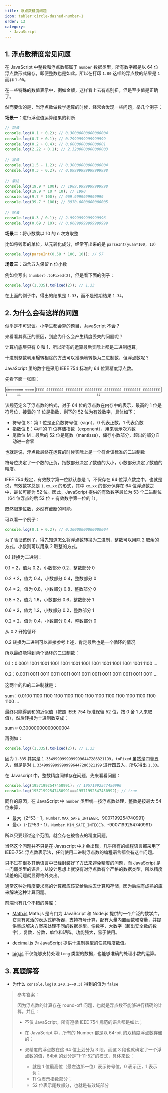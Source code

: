 ```yaml
---
title: 浮点数精度问题
icon: tabler:circle-dashed-number-1
order: 13
category:
  - JavaScript
---
```


## 1. 浮点数精度常见问题

在 JavaScript 中整数和浮点数都属于 `number` 数据类型，所有数字都是以 64 位浮点数形式储存，即便整数也是如此。所以在打印 `1.00` 这样的浮点数的结果是 `1` 而非 `1.00`。

在一些特殊的数值表示中，例如金额，这样看上去有点别扭，但是至少值是正确了。

然而要命的是，当浮点数做数学运算的时候，经常会发现一些问题，举几个例子：

**场景一**：进行浮点值运算结果的判断

```JavaScript
// 加法 
console.log(0.1 + 0.2); // 0.30000000000000004
console.log(0.7 + 0.1); // 0.7999999999999999
console.log(0.2 + 0.4); // 0.6000000000000001
console.log(2.22 + 0.1); // 2.3200000000000003
 
// 减法
console.log(1.5 - 1.2); // 0.30000000000000004
console.log(0.3 - 0.2); // 0.09999999999999998
 
// 乘法 
console.log(19.9 * 100); // 1989.9999999999998
console.log(19.9 * 10 * 10); // 1990
console.log(9.7 * 100); // 969.9999999999999
console.log(39.7 * 100); // 3970.0000000000005
 
// 除法 
console.log(0.3 / 0.1); // 2.9999999999999996
console.log(0.69 / 10); // 0.06899999999999999
```

**场景二**：将小数乘以 10 的 n 次方取整

比如将钱币的单位，从元转化成分，经常写出来的是 `parseInt(yuan*100, 10)`

```JavaScript
console.log(parseInt(0.58 * 100, 10)); // 57
```

**场景三**：四舍五入保留 n 位小数

例如会写出 `(number).toFixed(2)`，但是看下面的例子：

```JavaScript
console.log((1.335).toFixed(2)); // 1.33
```

在上面的例子中，得出的结果是 `1.33`，而不是预期结果 `1.34`。

## 2. 为什么会有这样的问题

似乎是不可思议。小学生都会算的题目，JavaScript 不会？

来看看其真正的原因，到底为什么会产生精度丢失的问题呢？

计算机底层只有 0 和 1，所以所有的运算最后实际上都是二进制运算。

十进制整数利用辗转相除的方法可以准确地转换为二进制数，但浮点数呢？

JavaScript 里的数字是采用 IEEE 754 标准的 64 位双精度浮点数。

先看下面一张图：

![](../../../../../src/.vuepress/public/assets/images/web/language/javaScript/floatingPrecisionProblem/pic_1.png)

该规范定义了浮点数的格式，对于 64 位的浮点数在内存中的表示，最高的 1 位是符号位，接着的 11 位是指数，剩下的 52 位为有效数字，具体如下：

- 符号位 S：第 1 位是正负数符号位（sign），0 代表正数，1 代表负数
- 指数位 E：中间的 11 位存储指数（exponent），用来表示次方数
- 尾数位 M：最后的 52 位是尾数（mantissa），储存小数部分，超出的部分自动进一舍零

也就是说，浮点数最终在运算的时候实际上是一个符合该标准的二进制数

符号位决定了一个数的正负，指数部分决定了数值的大小，小数部分决定了数值的精度。

IEEE 754 规定，有效数字第一位默认总是 1，不保存在 64 位浮点数之中。也就是说，有效数字总是 `1.xx…xx` 的形式，其中 `xx…xx` 的部分保存在 64 位浮点数之中，最长可能为 52 位。因此，JavaScript 提供的有效数字最长为 53 个二进制位（64 位浮点的后 52 位 + 有效数字第一位的 1）。

既然限定位数，必然有截断的可能。

可以看一个例子：

```JavaScript
console.log(0.1 + 0.2); // 0.30000000000000004
```

为了验证该例子，得先知道怎么将浮点数转换为二进制，整数可以用除 2 取余的方式，小数则可以用乘 2 取整的方式。

0.1 转换为二进制：

0.1 * 2，值为 0.2，小数部分 0.2，整数部分 0

0.2 * 2，值为 0.4，小数部分 0.4，整数部分 0

0.4 * 2，值为 0.8，小数部分 0.8，整数部分 0

0.8 * 2，值为 1.6，小数部分 0.6，整数部分 1

0.6 * 2，值为 1.2，小数部分 0.2，整数部分 1

0.2 * 2，值为 0.4，小数部分 0.4，整数部分 0

从 0.2 开始循环

0.2 转换为二进制可以直接参考上述，肯定最后也是一个循环的情况

所以最终能得到两个循环的二进制数：

0.1：0.0001 1001 1001 1001 1001 1001 1001 1001 1001 1001 1001 1001 1100 ...

0.2：0.0011 0011 0011 0011 0011 0011 0011 0011 0011 0011 0011 0011 0011 ...

这两个的和的二进制就是：

sum：0.0100 1100 1100 1100 1100 1100 1100 1100 1100 1100 1100 1100 1100 1100 ...

最终只能得到和的近似值（按照 IEEE 754 标准保留 52 位，按 0 舍 1 入来取值），然后转换为十进制数变成：

sum ≈ 0.30000000000000004

再例如：

```JavaScript
console.log((1.335).toFixed(2)); // 1.33
```

因为 `1.335` 其实是 `1.33499999999999996447286321199`，`toFixed` 虽然是四舍五入，但是是对 `1.33499999999999996447286321199` 进行四五入，所以得出 `1.33`。

在 Javascript 中，整数精度同样存在问题，先来看看问题：

```JavaScript
console.log(19571992547450991); // 19571992547450990
console.log(19571992547450991===19571992547450992); // true
```

同样的原因，在 JavaScript 中 `number` 类型统一按浮点数处理，整数是按最大 54 位来算，

- 最大（2^53 - 1，`Number.MAX_SAFE_INTEGER`、9007199254740991）
- 最小（-(2^53 - 1)，`Number.MIN_SAFE_INTEGER`、-9007199254740991）

所以只要超过这个范围，就会存在被舍去的精度问题。

当然这个问题并不只是在 Javascript 中才会出现，几乎所有的编程语言都采用了 IEEE-754 浮点数表示法，任何使用二进制浮点数的编程语言都会有这个问题。

只不过在很多其他语言中已经封装好了方法来避免精度的问题，而 JavaScript 是一门弱类型的语言，从设计思想上就没有对浮点数有个严格的数据类型，所以精度误差的问题就显得格外突出。

通常这种对精度要求高的计算都应该交给后端去计算和存储，因为后端有成熟的库来解决这种计算问题。

前端也有几个不错的类库：

-  [Math.js](https://mathjs.org/docs/getting_started.html)
    Math.js 是专门为 JavaScript 和 Node.js 提供的一个广泛的数学库。它具有灵活的表达式解析器，支持符号计算，配有大量内置函数和常量，并提供集成解决方案来处理不同的数据类型。像数字，大数字（超出安全数的数字），复数，分数，单位和矩阵。功能强大，易于使用。

 -  [decimal.js](https://mikemcl.github.io/decimal.js/)
    为 JavaScript 提供十进制类型的任意精度数值。

- [big.js](https://mikemcl.github.io/big.js/)
  不仅能够支持处理 `Long` 类型的数据，也能够准确的处理小数的运算。

## 3. 真题解答

- 为什么 `console.log(0.2+0.1==0.3)` 得到的值为 `false`

> 参考答案：
>
> 因为浮点数的计算存在 round-off 问题，也就是浮点数不能够进行精确的计算。并且：
>
> - 不仅 JavaScript，所有遵循 IEEE 754 规范的语言都是如此；
>
> - 在 JavaScript 中，所有的 Number 都是以 64-bit 的双精度浮点数存储的；
>
> - 双精度的浮点数在这 64 位上划分为 3 段，而这 3 段也就确定了一个浮点数的值，64bit 的划分是"1-11-52"的模式，具体来说：
>   - 就是 1 位最高位（最左边那一位）表示符号位，0 表示正，1 表示负；
>   - 11 位表示指数部分；
>   - 52 位表示尾数部分，也就是有效域部分